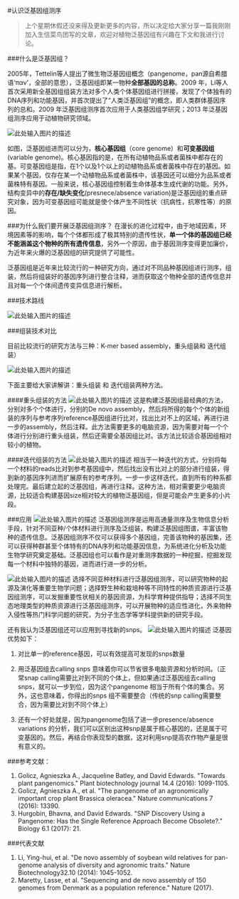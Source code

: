 #认识泛基因组测序


> 上个星期休假还没来得及更新更多的内容，所以决定给大家分享一篇我刚刚加入生信菜鸟团写的文章，欢迎对植物泛基因组有兴趣在下文和我进行讨论。

###什么是泛基因组？


2005年，Tettelin等人提出了微生物泛基因组概念（pangenome，pan源自希腊语‘παν’，全部的意思），泛基因组即某一物种**全部基因的总称**。2009 年，Li等人首次采用新全基因组组装方法对多个人类个体基因组进行拼接，发现了个体独有的DNA序列和功能基因，并首次提出了“人类泛基因组”的概念，即人类群体基因序列的总和。2009 年泛基因组测序首次应用于人类基因组学研究；2013 年泛基因组测序应用于动植物研究领域。

![此处输入图片的描述][1]

如图，泛基因组进而可以分为，**核心基因组**（core genome）和**可变基因组** (variable genome)。核心基因指的是，在所有动植物品系或者菌株中都存在的基。可变基因组是指，在1个以及1个以上的动植物品系或者菌株中存在的基因。如果某个基因，仅存在某一个动植物品系或者菌株中，该基因还可以细分为品系或者菌株特有基因。一般来说，核心基因组控制着生命体基本生成代谢的功能。另外，结构变异中的**存在/缺失变化**(presnece/absence variation)是泛基因组的重点研究对象，因为可变基因组可能就是使个体产生不同性状（抗病性，抗寒性等）的原因。

###为什么我们要开展泛基因组测序？
在漫长的进化过程中，由于地域因素，环境因素等的影响，每个个体都形成了极其特别的遗传性状，**单一个体的基因组已经不能涵盖这个物种的所有遗传信息**，另外一个原因，由于基因测序变得更加廉价，为近年来火爆的泛基因组的研究提供了可能性。

泛基因组是近年来比较流行的一种研究方向，通过对不同品种基因组进行测序，组装，然后将组装好的基因序列进行整合注释，进而获取这个物种全部的遗传信息并且对每一个个体间遗传变异信息进行解析。

###技术路线

![此处输入图片的描述][2]

###组装技术对比

目前比较流行的研究方法与三种：K-mer based assembly，重头组装和 迭代组装）

![此处输入图片的描述][3]

下面主要给大家讲解讲：重头组装 和 迭代组装两种方法。

####重头组装的方法
![此处输入图片的描述][4]
这是构建泛基因组最经典的方法，分别对多个个体进行，分别的De novo assembly，然后将所得的每个个体的新组装的序列与参考序列reference基因组进行比对，找出比对不上的区域，再进行进一步的assembly，然后注释。此方法需要更多的电脑资源，因为需要对每一个个体进行分别进行重头组装，然后还需要全基因组比对。该方法比较适合基因组相对较小的植物。

####迭代组装的方法
![此处输入图片的描述][5]
相当于一种迭代的方式，分别将每一个材料的reads比对到参考基因组中，然后找出没有比对上的部分进行组装，得到新的基因序列进而扩展原有的参考序列。一步一步这样迭代，直到所有的种系都处理完。最后建立起的泛基因组，再进行注释。这种方法，相对需要更少电脑资源，比较适合构建基因size相对较大的植物泛基因组，但是可能会产生更多的小片段。

###应用
![此处输入图片的描述][6]
泛基因组测序是运用高通量测序及生物信息分析手段，针对不同亚种/个体材料进行测序及泛组装，构建泛基因组图谱，丰富该物种的遗传信息。泛基因组测序不仅可以获得多个基因组，完善该物种的基因集，还可以获得种群甚至个体特有的DNA序列和功能基因信息，为系统进化分析及功能生物学研究奠定基础。泛基因组也可以看作是对重测序数据的一种挖掘，挖掘发现每一个材料中独特的基因，进而进行进一步的分析。

![此处输入图片的描述][7]
选择不同亚种材料进行泛基因组测序，可以研究物种的起源及演化等重要生物学问题；选择野生种和栽培种等不同特性的种质资源进行泛基因组测序，可以发掘重要性状相关的基因资源，为科学育种提供指导；选择不同生态地理类型的种质资源进行泛基因组测序，可以开展物种的适应性进化，外来物种入侵性等热门科学问题的研究，为分子生态学等学科提供新的研究手段。

还有我认为泛基因组还可以应用到寻找新的snps。
![此处输入图片的描述][8]
泛基因优势如下：
1. 对比单一的reference基因，可以有效提高可发现的snps数量

2. 用泛基因组去calling snps 意味着你可以节省很多电脑资源和分析时间。（正常snap calling需要比对到不同的个体上，但如果通过泛基因组去calling snps，就可以一步到位，因为这个pangenome 相当于所有个体的集合。另外，这也意味着，你得出的snps 组不需要整合（传统的snp calling需要整合，因为需要比对到不同个体上）

3. 还有一个好处就是，因为pangenome包括了进一步presence/absence variations 的分析，我们可以区别出这种snp是属于核心基因的，还是属于可变基因的。然后，再结合你表现型的数据，这对利用snp提高农作物产量是很有意义的。

###参考文献：

 1. Golicz, Agnieszka A., Jacqueline Batley, and David Edwards. "Towards plant pangenomics." Plant biotechnology journal 14.4 (2016): 1099-1105.
 2. Golicz, Agnieszka A., et al. "The pangenome of an agronomically important crop plant Brassica oleracea." Nature communications 7 (2016): 13390.
 3. Hurgobin, Bhavna, and David Edwards. "SNP Discovery Using a Pangenome: Has the Single Reference Approach Become Obsolete?." Biology 6.1 (2017): 21.

###代表文献

 1. Li, Ying-hui, et al. "De novo assembly of soybean wild relatives for pan-genome analysis of diversity and agronomic traits." Nature Biotechnology32.10 (2014): 1045-1052.
 2. Maretty, Lasse, et al. "Sequencing and de novo assembly of 150 genomes from Denmark as a population reference." Nature (2017).
 


  

  [1]: https://static.xmt.cn/3835159655856091237.png
  [2]: https://static.xmt.cn/7003721084984046647.png
  [3]: https://static.xmt.cn/7148396110017671521.png
  [4]: https://static.xmt.cn/3775534038835541043.png
  [5]: https://static.xmt.cn/3977863951573661285.png
  [6]: https://static.xmt.cn/3689628112237506914.png
  [7]: https://static.xmt.cn/3703429186369827379.png
  [8]: https://static.xmt.cn/7004611659385156710.png